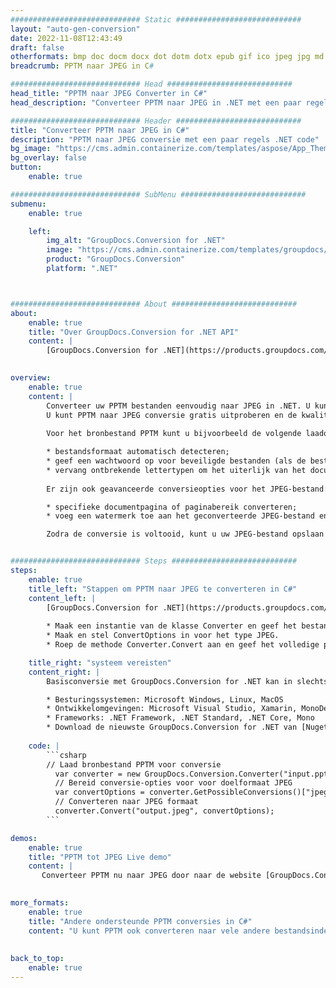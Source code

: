```yaml
---
############################# Static ############################
layout: "auto-gen-conversion"
date: 2022-11-08T12:43:49
draft: false
otherformats: bmp doc docm docx dot dotm dotx epub gif ico jpeg jpg md odt ott pdf png psd rtf tex tif tiff txt xps
breadcrumb: PPTM naar JPEG in C#

############################# Head ############################
head_title: "PPTM naar JPEG Converter in C#"
head_description: "Converteer PPTM naar JPEG in .NET met een paar regels code. Gebruik de GroupDocs Document Conversion API om meer dan 160 bestandsformaten te converteren."

############################# Header ############################
title: "Converteer PPTM naar JPEG in C#"
description: "PPTM naar JPEG conversie met een paar regels .NET code"
bg_image: "https://cms.admin.containerize.com/templates/aspose/App_Themes/V3/images/bg/header1.png"
bg_overlay: false
button:
    enable: true

############################# SubMenu ############################
submenu:
    enable: true

    left:
        img_alt: "GroupDocs.Conversion for .NET"
        image: "https://cms.admin.containerize.com/templates/groupdocs/images/product-logos/90x90-noborder/groupdocs-conversion-net.png"
        product: "GroupDocs.Conversion"
        platform: ".NET"



############################# About ############################
about:
    enable: true
    title: "Over GroupDocs.Conversion for .NET API"
    content: |
        [GroupDocs.Conversion for .NET](https://products.groupdocs.com/conversion/net/) kan worden gebruikt om Microsoft Word, Excel, PowerPoint, PDF, Visio en andere formaten te converteren. GroupDocs.Conversion is een standalone API die geschikt is voor back-end en interne systemen waar hoge prestaties vereist zijn. Het is niet afhankelijk van software zoals Microsoft of Open Office.
    

overview:
    enable: true
    content: |
        Converteer uw PPTM bestanden eenvoudig naar JPEG in .NET. U kunt slechts een paar C# coderegels gebruiken op elk platform naar keuze, zoals - Windows, Linux, macOS.
        U kunt PPTM naar JPEG conversie gratis uitproberen en de kwaliteit van de conversieresultaten evalueren. Naast eenvoudige scenario's voor bestandsconversie kunt u meer geavanceerde opties proberen voor het laden van het bronbestand PPTM en voor het opslaan van het JPEG-uitvoerresultaat. 
        
        Voor het bronbestand PPTM kunt u bijvoorbeeld de volgende laadopties gebruiken:

        * bestandsformaat automatisch detecteren;
        * geef een wachtwoord op voor beveiligde bestanden (als de bestandsindeling dit ondersteunt);
        * vervang ontbrekende lettertypen om het uiterlijk van het document te behouden.
        
        Er zijn ook geavanceerde conversieopties voor het JPEG-bestand:

        * specifieke documentpagina of paginabereik converteren;
        * voeg een watermerk toe aan het geconverteerde JPEG-bestand en nog veel meer.

        Zodra de conversie is voltooid, kunt u uw JPEG-bestand opslaan in het lokale bestandspad of in opslag van derden, zoals FTP, Amazon S3, Google Drive, Dropbox enz. Let op: om PPTM naar {{ te converteren) TO}} er is geen extra software nodig, zoals MS Office, Open Office, Adobe Acrobat Reader enz.


############################# Steps ############################
steps:
    enable: true
    title_left: "Stappen om PPTM naar JPEG te converteren in C#"
    content_left: |
        [GroupDocs.Conversion for .NET](https://products.groupdocs.com/conversion/net/) maakt het gemakkelijk voor ontwikkelaars om een ​​PPTM bestand naar JPEG te converteren met een paar regels code.
        
        * Maak een instantie van de klasse Converter en geef het bestand PPTM het volledige pad
        * Maak en stel ConvertOptions in voor het type JPEG.
        * Roep de methode Converter.Convert aan en geef het volledige pad en formaat (JPEG) door als parameter

    title_right: "systeem vereisten"
    content_right: |
        Basisconversie met GroupDocs.Conversion for .NET kan in slechts een paar eenvoudige stappen worden gedaan. Onze API's worden ondersteund op alle belangrijke platforms en besturingssystemen. Voordat u de onderstaande code uitvoert, moet u ervoor zorgen dat de volgende vereisten op uw systeem zijn geïnstalleerd.

        * Besturingssystemen: Microsoft Windows, Linux, MacOS
        * Ontwikkelomgevingen: Microsoft Visual Studio, Xamarin, MonoDevelop
        * Frameworks: .NET Framework, .NET Standard, .NET Core, Mono
        * Download de nieuwste GroupDocs.Conversion for .NET van [Nuget](https://www.nuget.org/packages/groupdocs.conversion)
         
    code: |
        ```csharp    
        // Laad bronbestand PPTM voor conversie
          var converter = new GroupDocs.Conversion.Converter("input.pptm");
          // Bereid conversie-opties voor voor doelformaat JPEG
          var convertOptions = converter.GetPossibleConversions()["jpeg"].ConvertOptions;
          // Converteren naar JPEG formaat
          converter.Convert("output.jpeg", convertOptions);
        ```

demos:
    enable: true
    title: "PPTM tot JPEG Live demo"
    content: |
       Converteer PPTM nu naar JPEG door naar de website [GroupDocs.Conversion App](https://products.groupdocs.app/conversion/family) te gaan. Online demo heeft de volgende voordelen:
          

more_formats:
    enable: true
    title: "Andere ondersteunde PPTM conversies in C#"
    content: "U kunt PPTM ook converteren naar vele andere bestandsindelingen. Zie de lijst hieronder."
       
       
back_to_top:
    enable: true
---
```


